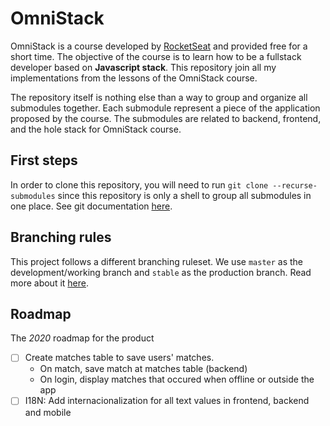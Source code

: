 # OmniStack

OmniStack is a course developed by [RocketSeat](https://rocketseat.com.br/) and provided free for a short time. The objective of the course is to learn how to be a fullstack developer based on **Javascript stack**. This repository join all my implementations from the lessons of the OmniStack course.

The repository itself is nothing else than a way to group and organize all submodules together. Each submodule represent a piece of the application proposed by the course. The submodules are related to backend, frontend, and the hole stack for OmniStack course.

## First steps

In order to clone this repository, you will need to run `git clone --recurse-submodules` since this repository is only a shell to group all submodules in one place. See git documentation [here](https://git-scm.com/book/en/v2/Git-Tools-Submodules).

## Branching rules

This project follows a different branching ruleset. We use `master` as the development/working branch and `stable` as the production branch. Read more about it [here](https://gist.github.com/adrianokerber/b600bf12ccac888020bfb59a2acc6736).

## Roadmap

The _2020_  roadmap for the product

- [ ] Create matches table to save users' matches.
    * On match, save match at matches table (backend)
    * On login, display matches that occured when offline or outside the app
- [ ] I18N: Add internacionalization for all text values in frontend, backend and mobile